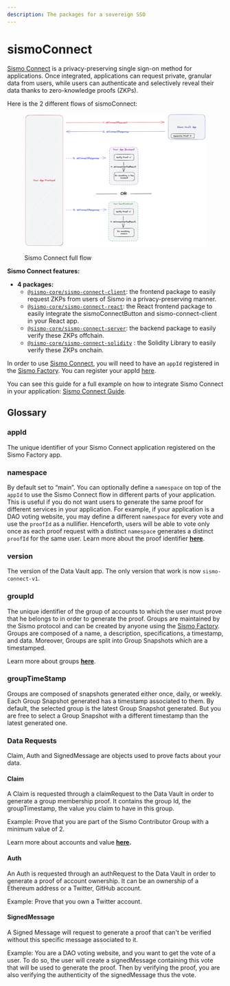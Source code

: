 ```yaml
---
description: The packages for a sovereign SSO
---
```


# sismoConnect

[Sismo Connect](../../readme/sismo-connect.md) is a privacy-preserving single sign-on method for applications. Once integrated, applications can request private, granular data from users, while users can authenticate and selectively reveal their data thanks to zero-knowledge proofs (ZKPs).

Here is the 2 different flows of sismoConnect:

<figure><img src="../../.gitbook/assets/all.png" alt=""><figcaption><p>Sismo Connect full flow</p></figcaption></figure>

**Sismo Connect features:**

* **4 packages:**
  * [`@sismo-core/sismo-connect-client`](https://github.com/sismo-core/sismo-connect-packages/tree/main/packages/sismo-connect-client): the frontend package to easily request ZKPs from users of Sismo in a privacy-preserving manner.
  * [`@sismo-core/sismo-connect-react`](https://github.com/sismo-core/sismo-connect-packages/tree/main/packages/sismo-connect-react): the React frontend package to easily integrate the sismoConnectButton and sismo-connect-client in your React app.
  * [`@sismo-core/sismo-connect-server`](https://github.com/sismo-core/sismo-connect-packages/tree/main/packages/sismo-connect-server): the backend package to easily verify these ZKPs offchain.
  * [`@sismo-core/sismo-connect-solidity`](https://github.com/sismo-core/sismo-connect-packages/tree/main/packages/sismo-connect-solidity) : the Solidity Library to easily verify these ZKPs onchain.

In order to use [Sismo Connect](../../readme/sismo-connect.md), you will need to have an `appId` registered in the [Sismo Factory](https://factory.sismo.io/). You can register your appId [here](https://factory.sismo.io/apps-explorer).

You can see this guide for a full example on how to integrate Sismo Connect in your application: [Sismo Connect Guide](../../tutorials/sismo-connect/request-data-privately-with-sismo-connect.md).

## Glossary&#x20;

### appId

The unique identifier of your Sismo Connect application registered on the Sismo Factory app.

### namespace&#x20;

By default set to “main”. You can optionally define a `namespace` on top of the `appId` to use the Sismo Connect flow in different parts of your application. This is useful if you do not want users to generate the same proof for different services in your application. For example, if your application is a DAO voting website, you may define a different `namespace` for every vote and use the `proofId` as a nullifier. Henceforth, users will be able to vote only once as each proof request with a distinct `namespace` generates a distinct `proofId` for the same user. Learn more about the proof identifier [**here**](../../technical-concepts/vault-and-proof-identifiers.md).

### version

The version of the Data Vault app. The only version that work is now `sismo-connect-v1`.

### groupId

The unique identifier of the group of accounts to which the user must prove that he belongs to in order to generate the proof. Groups are maintained by the Sismo protocol and can be created by anyone using the [Sismo Factory](https://factory.sismo.io/). Groups are composed of a name, a description, specifications, a timestamp, and data. Moreover, Groups are split into Group Snapshots which are a timestamped.

Learn more about groups [**here**](../sismo-api/group/).

### groupTimeStamp

Groups are composed of snapshots generated either once, daily, or weekly. Each Group Snapshot generated has a timestamp associated to them. By default, the selected group is the latest Group Snapshot generated. But you are free to select a Group Snapshot with a different timestamp than the latest generated one.

### Data Requests

Claim, Auth and SignedMessage are objects used to prove facts about your data.

#### Claim

A Claim is requested through a claimRequest to the Data Vault in order to generate a group membership proof. It contains the group Id, the groupTimestamp, the value you claim to have in this group.

Example: Prove that you are part of the Sismo Contributor Group with a minimum value of 2.

Learn more about accounts and value [**here**](../zk-badge-protocol/groups.md)**.**

#### Auth

An Auth is requested through an authRequest to the Data Vault in order to generate a proof of account ownership. It can be an ownership of a Ethereum address or a Twitter, GitHub account.

Example: Prove that you own a Twitter account.

#### SignedMessage

A Signed Message will request to generate a proof that can't be verified without this specific message associated to it.

Example: You are a DAO voting website, and you want to get the vote of a user. To do so, the user will create a signedMessage containing this vote that will be used to generate the proof. Then by verifying the proof, you are also verifying the authenticity of the signedMessage thus the vote.
